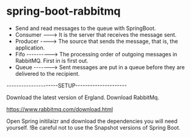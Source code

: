 # spring-boot-rabbitmq



- Send and read messages to the queue with SpringBoot.
- Consumer ---> It is the server that receives the message sent.
- Producer ----> The source that sends the message, that is, the application.
- Fifo ----------> The processing order of outgoing messages in RabbitMQ. First in is first out.
- Queue -------> Sent messages are put in a queue before they are delivered to the recipient. 





---------------------SETUP---------------------


Download the latest version of Ergland.
Download RabbitMq.

https://www.rabbitmq.com/download.html




Open Spring initilaizr and download the dependencies you will need yourself.
!Be careful not to use the Snapshot versions of Spring Boot.


